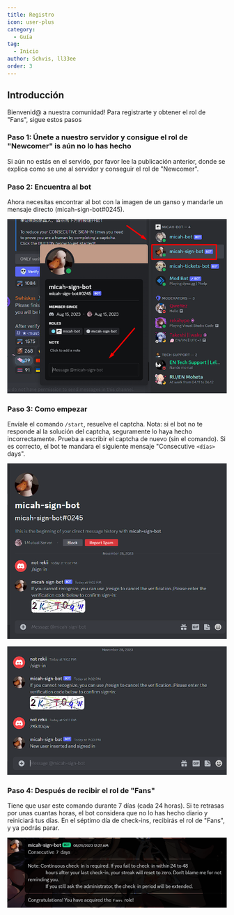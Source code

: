 ```yaml
---
title: Registro
icon: user-plus
category:
  - Guía
tag:
  - Inicio
author: Schvis, ll33ee
order: 3
---
```


## Introducción

Bienvenid@ a nuestra comunidad! Para registrarte y obtener el rol de "Fans", sigue estos pasos

### Paso 1: Únete a nuestro servidor y consigue el rol de "Newcomer" is aún no lo has hecho

Si aún no estás en el servido, por favor lee la publicación anterior, donde se explica como se une al servidor y conseguir el rol de "Newcomer".

### Paso 2: Encuentra al bot

Ahora necesitas encontrar al bot con la imagen de un ganso y mandarle un mensaje directo (micah-sign-bot#0245).

![Sign-in](/assets/images/docs/202312/signin1.png)

### Paso 3: Como empezar

Envíale el comando `/start`, resuelve el captcha. Nota: si el bot no te responde al la solución del captcha, seguramente lo haya hecho incorrectamente. Prueba a escribir el captcha de nuevo (sin el comando). Si es correcto, el bot te mandara el siguiente mensaje "Consecutive `<días>` days".

![Sign-in](/assets/images/docs/202312/signin2.png)

![Sign-in](/assets/images/docs/202312/signin3.png)

### Paso 4: Después de recibir el rol de "Fans"

Tiene que usar este comando durante 7 días (cada 24 horas). Si te retrasas por unas cuantas horas, el bot considera que no lo has hecho diario y reiniciará tus días. En el séptimo día de check-ins, recibirás el rol de "Fans", y ya podrás parar.

![Sign-in](/assets/images/docs/202312/signin4.png)